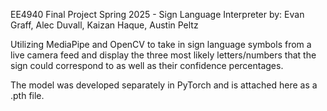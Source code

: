 EE4940 Final Project Spring 2025 - Sign Language Interpreter
by: Evan Graff, Alec Duvall, Kaizan Haque, Austin Peltz

Utilizing MediaPipe and OpenCV to take in sign language symbols from a live camera feed and display the three most likely letters/numbers that the sign could correspond to as well as their confidence percentages. 

The model was developed separately in PyTorch and is attached here as a .pth file.
